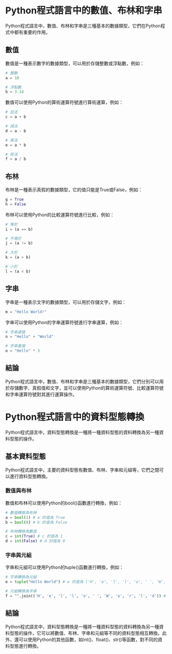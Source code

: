 # Python程式語言中的數值、布林和字串
Python程式語言中，數值、布林和字串是三種基本的數據類型，它們在Python程式中都有重要的作用。

## 數值
數值是一種表示數字的數據類型，可以用於存儲整數或浮點數，例如：

```python
# 整數
a = 10

# 浮點數
b = 3.14
```

數值可以使用Python的算術運算符號進行算術運算，例如：

```python
# 加法
c = a + b

# 減法
d = a - b

# 乘法
e = a * b

# 除法
f = a / b
```

## 布林
布林是一種表示真假的數據類型，它的值只能是True或False，例如：

```python
g = True
h = False
```

布林可以使用Python的比較運算符號進行比較，例如：

```python
# 等於
i = (a == b)

# 不等於
j = (a != b)

# 大於
k = (a > b)

# 小於
l = (a < b)
```

## 字串
字串是一種表示文字的數據類型，可以用於存儲文字，例如：

```python
m = "Hello World!"
```

字串可以使用Python的字串運算符號進行字串運算，例如：

```python
# 字串連接
n = "Hello" + "World"

# 字串重複
o = "Hello" * 3
```

## 結論
Python程式語言中，數值、布林和字串是三種基本的數據類型，它們分別可以用於存儲數字、真假值和文字，並可以使用Python的算術運算符號、比較運算符號和字串運算符號對其進行運算操作。


# Python程式語言中的資料型態轉換
Python程式語言中，資料型態轉換是一種將一種資料型態的資料轉換為另一種資料型態的操作。

## 基本資料型態
Python程式語言中，主要的資料型態有數值、布林、字串和元組等，它們之間可以進行資料型態轉換。

### 數值與布林
數值和布林可以使用Python的bool()函數進行轉換，例如：

```python
# 數值轉換為布林
a = bool(1) # a 的值為 True
b = bool(0) # b 的值為 False

# 布林轉換為數值
c = int(True) # c 的值為 1
d = int(False) # d 的值為 0
```

### 字串與元組
字串和元組可以使用Python的tuple()函數進行轉換，例如：

```python
# 字串轉換為元組
e = tuple("Hello World") # e 的值為 ('H', 'e', 'l', 'l', 'o', ' ', 'W', 'o', 'r', 'l', 'd')

# 元組轉換為字串
f = "".join(('H', 'e', 'l', 'l', 'o', ' ', 'W', 'o', 'r', 'l', 'd')) # f 的值為 "Hello World"
```

## 結論
Python程式語言中，資料型態轉換是一種將一種資料型態的資料轉換為另一種資料型態的操作，它可以將數值、布林、字串和元組等不同的資料型態相互轉換。此外，還可以使用Python的其他函數，如int()、float()、str()等函數，對不同的資料型態進行轉換。
